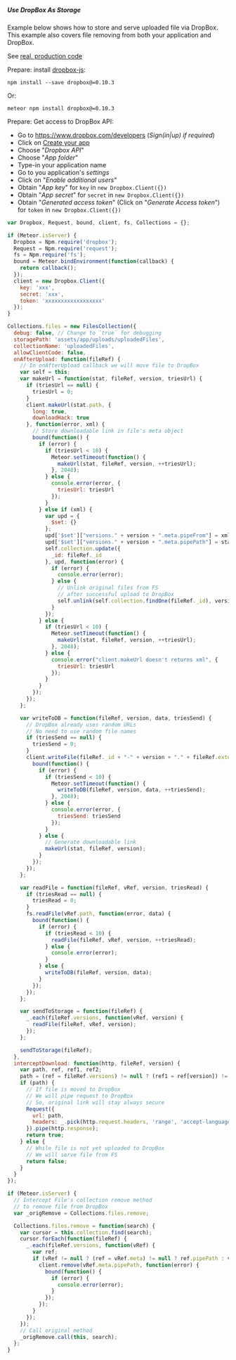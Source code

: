 ##### Use DropBox As Storage

Example below shows how to store and serve uploaded file via DropBox. This example also covers file removing from both your application and DropBox.

See [real, production code](https://github.com/VeliovGroup/Meteor-Files-Demos/blob/master/demo/imports/server/files.collection.js#L186)

Prepare: install [dropbox-js](https://github.com/dropbox/dropbox-js):
```shell
npm install --save dropbox@=0.10.3
```
Or:
```shell
meteor npm install dropbox@=0.10.3
```

Prepare: Get access to DropBox API:
 - Go to https://www.dropbox.com/developers (*Sign(in|up) if required*)
 - Click on [Create your app](https://www.dropbox.com/developers/apps/create)
 - Choose "*Dropbox API*"
 - Choose "*App folder*"
 - Type-in your application name
 - Go to you application's *settings*
 - Click on "*Enable additional users*"
 - Obtain "*App key*" for `key` in `new Dropbox.Client({})`
 - Obtain "*App secret*" for `secret` in `new Dropbox.Client({})`
 - Obtain "*Generated access token*" (Click on "*Generate Access token*") for `token` in `new Dropbox.Client({})`

```javascript
var Dropbox, Request, bound, client, fs, Collections = {};

if (Meteor.isServer) {
  Dropbox = Npm.require('dropbox');
  Request = Npm.require('request');
  fs = Npm.require('fs');
  bound = Meteor.bindEnvironment(function(callback) {
    return callback();
  });
  client = new Dropbox.Client({
    key: 'xxx',
    secret: 'xxx',
    token: 'xxxxxxxxxxxxxxxxxx'
  });
}

Collections.files = new FilesCollection({
  debug: false, // Change to `true` for debugging
  storagePath: 'assets/app/uploads/uploadedFiles',
  collectionName: 'uploadedFiles',
  allowClientCode: false,
  onAfterUpload: function(fileRef) {
    // In onAfterUpload callback we will move file to DropBox
    var self = this;
    var makeUrl = function(stat, fileRef, version, triesUrl) {
      if (triesUrl == null) {
        triesUrl = 0;
      }
      client.makeUrl(stat.path, {
        long: true,
        downloadHack: true
      }, function(error, xml) {
        // Store downloadable link in file's meta object
        bound(function() {
          if (error) {
            if (triesUrl < 10) {
              Meteor.setTimeout(function() {
                makeUrl(stat, fileRef, version, ++triesUrl);
              }, 2048);
            } else {
              console.error(error, {
                triesUrl: triesUrl
              });
            }
          } else if (xml) {
            var upd = {
              $set: {}
            };
            upd['$set']["versions." + version + ".meta.pipeFrom"] = xml.url;
            upd['$set']["versions." + version + ".meta.pipePath"] = stat.path;
            self.collection.update({
              _id: fileRef._id
            }, upd, function(error) {
              if (error) {
                console.error(error);
              } else {
                // Unlink original files from FS
                // after successful upload to DropBox
                self.unlink(self.collection.findOne(fileRef._id), version);
              }
            });
          } else {
            if (triesUrl < 10) {
              Meteor.setTimeout(function() {
                makeUrl(stat, fileRef, version, ++triesUrl);
              }, 2048);
            } else {
              console.error("client.makeUrl doesn't returns xml", {
                triesUrl: triesUrl
              });
            }
          }
        });
      });
    };

    var writeToDB = function(fileRef, version, data, triesSend) {
      // DropBox already uses random URLs
      // No need to use random file names
      if (triesSend == null) {
        triesSend = 0;
      }
      client.writeFile(fileRef._id + "-" + version + "." + fileRef.extension, data, function(error, stat) {
        bound(function() {
          if (error) {
            if (triesSend < 10) {
              Meteor.setTimeout(function() {
                writeToDB(fileRef, version, data, ++triesSend);
              }, 2048);
            } else {
              console.error(error, {
                triesSend: triesSend
              });
            }
          } else {
            // Generate downloadable link
            makeUrl(stat, fileRef, version);
          }
        });
      });
    };

    var readFile = function(fileRef, vRef, version, triesRead) {
      if (triesRead == null) {
        triesRead = 0;
      }
      fs.readFile(vRef.path, function(error, data) {
        bound(function() {
          if (error) {
            if (triesRead < 10) {
              readFile(fileRef, vRef, version, ++triesRead);
            } else {
              console.error(error);
            }
          } else {
            writeToDB(fileRef, version, data);
          }
        });
      });
    };

    var sendToStorage = function(fileRef) {
      _.each(fileRef.versions, function(vRef, version) {
        readFile(fileRef, vRef, version);
      });
    };

    sendToStorage(fileRef);
  },
  interceptDownload: function(http, fileRef, version) {
    var path, ref, ref1, ref2;
    path = (ref = fileRef.versions) != null ? (ref1 = ref[version]) != null ? (ref2 = ref1.meta) != null ? ref2.pipeFrom : void 0 : void 0 : void 0;
    if (path) {
      // If file is moved to DropBox
      // We will pipe request to DropBox
      // So, original link will stay always secure
      Request({
        url: path,
        headers: _.pick(http.request.headers, 'range', 'accept-language', 'accept', 'cache-control', 'pragma', 'connection', 'upgrade-insecure-requests', 'user-agent')
      }).pipe(http.response);
      return true;
    } else {
      // While file is not yet uploaded to DropBox
      // We will serve file from FS
      return false;
    }
  }
});

if (Meteor.isServer) {
  // Intercept File's collection remove method
  // to remove file from DropBox
  var _origRemove = Collections.files.remove;

  Collections.files.remove = function(search) {
    var cursor = this.collection.find(search);
    cursor.forEach(function(fileRef) {
      _.each(fileRef.versions, function(vRef) {
        var ref;
        if (vRef != null ? (ref = vRef.meta) != null ? ref.pipePath : void 0 : void 0) {
          client.remove(vRef.meta.pipePath, function(error) {
            bound(function() {
              if (error) {
                console.error(error);
              }
            });
          });
        }
      });
    });
    // Call original method
    _origRemove.call(this, search);
  };
}
```
